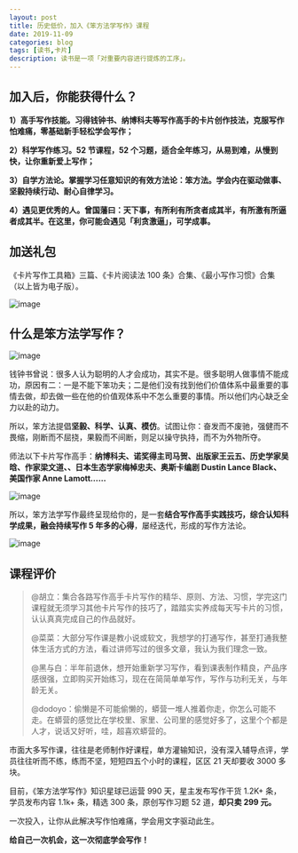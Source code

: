 ```yaml
---
layout: post
title: 历史低价，加入《笨方法学写作》课程
date: 2019-11-09
categories: blog
tags: [读书,卡片]
description: 读书是一项「对重要内容进行提炼的工序」。
---
```


## 加入后，你能获得什么？

**1）高手写作技能。习得钱钟书、纳博科夫等写作高手的卡片创作技法，克服写作怕难痛，零基础新手轻松学会写作；**

**2）科学写作练习。52 节课程，52 个习题，适合全年练习，从易到难，从慢到快，让你重新爱上写作；**

**3）自学方法论。掌握学习任意知识的有效方法论：笨方法。学会内在驱动做事、坚毅持续行动、耐心自律学习。**

**4）遇见更优秀的人。曾国藩曰：天下事，有所利有所贪者成其半，有所激有所逼者成其半。在这里，你可能会遇见「利贪激逼」，可学成事。**

## 加送礼包

《卡片写作工具箱》三篇、《卡片阅读法 100 条》合集、《最小写作习惯》合集（以上皆为电子版）。

![image](https://upload-images.jianshu.io/upload_images/32598-9184340191bd7c89?imageMogr2/auto-orient/strip%7CimageView2/2/w/1240)

## 什么是笨方法学写作？

![image](https://upload-images.jianshu.io/upload_images/32598-fc242a1866ac9637?imageMogr2/auto-orient/strip%7CimageView2/2/w/1240)

钱钟书曾说：很多人认为聪明的人才会成功，其实不是。很多聪明人做事情不能成功，原因有二：一是不能下笨功夫；二是他们没有找到他们价值体系中最重要的事情去做，却去做一些在他的价值观体系中不怎么重要的事情。所以他们内心缺乏全力以赴的动力。

所以，笨方法提倡**坚毅、科学、认真、模仿**。试图让你：奋发而不废驰，强健而不畏缩，刚断而不屈挠，果毅而不间断，则足以操守执持，而不为外物所夺。

师法以下卡片写作高手：**纳博科夫、诺奖得主司马贺、出版家王云五、历史学家吴晗、作家梁文道、、日本生态学家梅棹忠夫、奥斯卡编剧 Dustin Lance Black、美国作家 Anne Lamott……**

![image](https://upload-images.jianshu.io/upload_images/32598-0baf913432daeeb9?imageMogr2/auto-orient/strip%7CimageView2/2/w/1240)

所以，笨方法学写作最终呈现给你的，是一套**结合写作高手实践技巧，综合认知科学成果，融会持续写作 5 年多的心得**，屡经迭代，形成的写作方法论。

![image](https://upload-images.jianshu.io/upload_images/32598-09bf63f7933d535f?imageMogr2/auto-orient/strip%7CimageView2/2/w/1240)

## 课程评价

> @胡立：集合各路写作高手卡片写作的精华、原则、方法、习惯，学完这门课程就无须学习其他卡片写作的技巧了，踏踏实实养成每天写卡片的习惯，认认真真完成自己的作品就好。
> 
> @菜菜：大部分写作课是教小说或软文，我想学的打通写作，甚至打通我整体生活方式的方法，看过讲师写过的很多文章，我认为我们理念一致。
> 
> @黑与白：半年前退休，想开始重新学习写作，看到课表制作精良，产品序感很强，立即购买开始练习，现在在简简单单写作，写作与功利无关，与年龄无关。
> 
> @dodoyo：偷懒是不可能偷懒的，蟒营一堆人推着你走，你怎么可能不走。在蟒营的感觉比在学校里、家里、公司里的感觉好多了，这里个个都是人才，说话又好听，哇，超喜欢蟒营的。

市面大多写作课，往往是老师制作好课程，单方灌输知识，没有深入辅导点评，学员往往听而不练，练而不坚，短短四五个小时的课程，区区 21 天却要收 3000 多块。

目前，《笨方法学写作》知识星球已运营 990 天，星主发布写作干货 1.2K+ 条，学员发布内容 1.1k+ 条，精选 300 条，原创写作习题 52 道，**却只卖 299 元。**



一次投入，让你从此解决写作怕难痛，学会用文字驱动此生。

**给自己一次机会，这一次彻底学会写作！**










